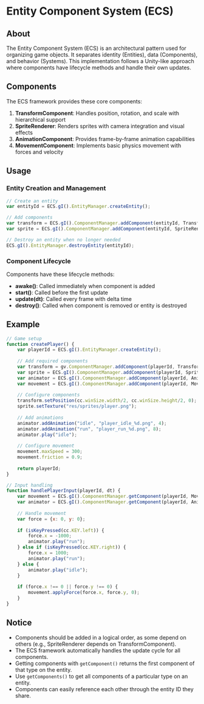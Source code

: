 # Entity Component System (ECS)

## About

The Entity Component System (ECS) is an architectural pattern used for organizing game objects. It separates identity (Entities), data (Components), and behavior (Systems). This implementation follows a Unity-like approach where components have lifecycle methods and handle their own updates.

## Components

The ECS framework provides these core components:

1. **TransformComponent**: Handles position, rotation, and scale with hierarchical support
2. **SpriteRenderer**: Renders sprites with camera integration and visual effects
3. **AnimationComponent**: Provides frame-by-frame animation capabilities
4. **MovementComponent**: Implements basic physics movement with forces and velocity

## Usage

### Entity Creation and Management

```javascript
// Create an entity
var entityId = ECS.gI().EntityManager.createEntity();

// Add components
var transform = ECS.gI().ComponentManager.addComponent(entityId, TransformComponent);
var sprite = ECS.gI().ComponentManager.addComponent(entityId, SpriteRenderer);

// Destroy an entity when no longer needed
ECS.gI().EntityManager.destroyEntity(entityId);
```

### Component Lifecycle

Components have these lifecycle methods:

- **awake()**: Called immediately when component is added
- **start()**: Called before the first update
- **update(dt)**: Called every frame with delta time
- **destroy()**: Called when component is removed or entity is destroyed

## Example

```javascript
// Game setup
function createPlayer() {
    var playerId = ECS.gI().EntityManager.createEntity();
  
    // Add required components
    var transform = gv.ComponentManager.addComponent(playerId, TransformComponent);
    var sprite = ECS.gI().ComponentManager.addComponent(playerId, SpriteRenderer);
    var animator = ECS.gI().ComponentManager.addComponent(playerId, AnimationComponent);
    var movement = ECS.gI().ComponentManager.addComponent(playerId, MovementComponent);
  
    // Configure components
    transform.setPosition(cc.winSize.width/2, cc.winSize.height/2, 0);
    sprite.setTexture("res/sprites/player.png");
  
    // Add animations
    animator.addAnimation("idle", "player_idle_%d.png", 4);
    animator.addAnimation("run", "player_run_%d.png", 8);
    animator.play("idle");
  
    // Configure movement
    movement.maxSpeed = 300;
    movement.friction = 0.9;
  
    return playerId;
}

// Input handling
function handlePlayerInput(playerId, dt) {
    var movement = ECS.gI().ComponentManager.getComponent(playerId, MovementComponent);
    var animator = ECS.gI().ComponentManager.getComponent(playerId, AnimationComponent);
  
    // Handle movement
    var force = {x: 0, y: 0};
  
    if (isKeyPressed(cc.KEY.left)) {
        force.x = -1000;
        animator.play("run");
    } else if (isKeyPressed(cc.KEY.right)) {
        force.x = 1000;
        animator.play("run");
    } else {
        animator.play("idle");
    }
  
    if (force.x !== 0 || force.y !== 0) {
        movement.applyForce(force.x, force.y, 0);
    }
}
```

## Notice

- Components should be added in a logical order, as some depend on others (e.g., SpriteRenderer depends on TransformComponent).
- The ECS framework automatically handles the update cycle for all components.
- Getting components with `getComponent()` returns the first component of that type on the entity.
- Use `getComponents()` to get all components of a particular type on an entity.
- Components can easily reference each other through the entity ID they share.
